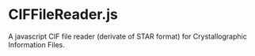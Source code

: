 # CIFFileReader.js
A javascript CIF file reader (derivate of STAR format) for Crystallographic Information Files.
